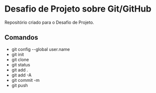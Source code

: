 # Desafio de Projeto sobre Git/GitHub

Repositório criado para o Desafio de Projeto.

## Comandos

- git config --global user.name
- git init
- git clone
- git status
- git add .
- git add -A
- git commit -m
- git push